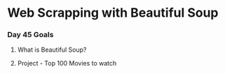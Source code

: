 # Web Scrapping with Beautiful Soup

### Day 45 Goals

1. What is Beautiful Soup?

2. Project - Top 100 Movies to watch
